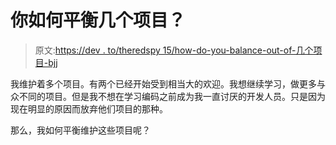 # 你如何平衡几个项目？

> 原文:[https://dev . to/theredspy 15/how-do-you-balance-out-of-几个项目-bjj](https://dev.to/theredspy15/how-do-you-balance-out-several-projects-bjj)

我维护着多个项目。有两个已经开始受到相当大的欢迎。我想继续学习，做更多与众不同的项目。但是我不想在学习编码之前成为我一直讨厌的开发人员。只是因为现在明显的原因而放弃他们项目的那种。

那么，我如何平衡维护这些项目呢？